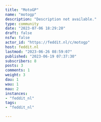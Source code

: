 ```yaml
---
title: "MotoGP" 
name: "motogp"
description: "Description not available."
type: community
date: "2023-07-06 18:29:20"
draft: false
nsfw: false
actor_id: "https://feddit.nl/c/motogp"
host: feddit.nl
lastmod: "2023-06-26 08:59:07"
published: "2023-06-19 07:37:30"
subscribers: 8
posts: 3
comments: 1
weight: 3
dau: 1
wau: 1
mau: 2
instances:
- "feddit_nl"
tags: 
- "feddit_nl"

---
```

